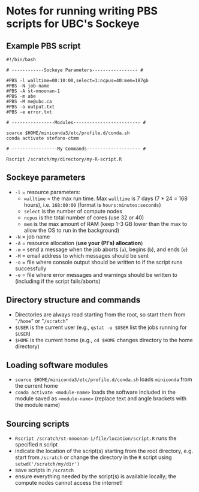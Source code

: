 # Notes for running writing PBS scripts for UBC's Sockeye

## Example PBS script

```
#!/bin/bash

# ------------Sockeye Parameters----------------- #

#PBS -l walltime=00:10:00,select=1:ncpus=40:mem=187gb
#PBS -N job-name
#PBS -A st-mnoonan-1
#PBS -m abe
#PBS -M me@ubc.ca
#PBS -o output.txt
#PBS -e error.txt

# ----------------Modules------------------------- #

source $HOME/miniconda3/etc/profile.d/conda.sh
conda activate stefano-ctmm

# -----------------My Commands-------------------- #

Rscript /scratch/my/directory/my-R-script.R
```

## Sockeye parameters

* `-l` = resource parameters:
  * `walltime` = the max run time. Max `walltime` is 7 days (7 * 24 = 168 hours), i.e. `168:00:00` (format is `hours:minutes:seconds`)
  * `select` is the number of compute nodes
  * `ncpus` is the total number of cores (use 32 or 40)
  * `mem` is the max amount of RAM (keep 1-3 GB lower than the max to allow the OS to run in the background)
* `-N` = job name
* `-A` = resource allocation (**use your (PI's) allocation**)
* `-m` = send a message when the job aborts (`a`), begins (`b`), and ends (`e`)
* `-M` = email address to which messages should be sent
* `-o` = file where console output should be written to if the script runs successfully
* `-e` = file where error messages and warnings should be written to (including if the script fails/aborts)

## Directory structure and commands

* Directories are always read starting from the root, so start them from "`/home`" or "`/scratch`"
* `$USER` is the current user (e.g., `qstat -u $USER` list the jobs running for `$USER`)
* `$HOME` is the current home (e.g., `cd $HOME` changes directory to the home directory)

## Loading software modules

* `source $HOME/miniconda3/etc/profile.d/conda.sh` loads `miniconda` from the current home
* `conda activate <module-name>` loads the software included in the module saved as `<module-name>` (replace text and angle brackets with the module name)

## Sourcing scripts

* `Rscript /scratch/st-mnoonan-1/file/location/script.R` runs the specified `R` script
* indicate the location of the script(s) starting from the root directory, e.g. start from `/scratch` or change the directory in the `R` script using `setwd('/scratch/my/dir')`
* save scripts in `/scratch`
* ensure everything needed by the script(s) is available locally; the compute nodes cannot access the internet!
